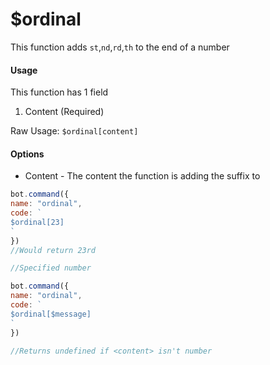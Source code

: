 # $ordinal

This function adds `st`,`nd`,`rd`,`th` to the end of a number

#### Usage

This function has 1 field

1. Content \(Required\)

Raw Usage: `$ordinal[content]`

#### Options

* Content - The content the function is adding the suffix to

```javascript
bot.command({
name: "ordinal",
code: `
$ordinal[23]
`
})
//Would return 23rd

//Specified number

bot.command({
name: "ordinal",
code: `
$ordinal[$message]
`
})

//Returns undefined if <content> isn't number
```


